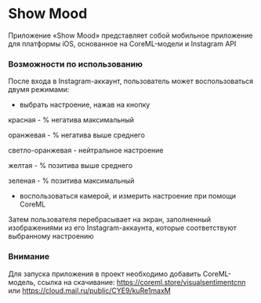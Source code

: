 # Show Mood
Приложение «Show Mood» представляет собой мобильное приложение для платформы iOS, основанное на CoreML-модели и Instagram API

### Возможности по использованию
После входа в Instagram-аккаунт, пользователь может воспользоваться двумя режимами:
- выбрать настроение, нажав на кнопку

красная - % негатива максимальный

оранжевая - % негатива выше среднего

светло-оранжевая - нейтральное настроение

желтая - % позитива выше среднего

зеленая - % позитива максимальный

- воспользоваться камерой, и измерить настроение при помощи CoreML

Затем пользователя перебрасывает на экран, заполненный изображениями из его Instagram-аккаунта, которые соответствуют выбранному настроению

### Внимание
Для запуска приложения в проект необходимо добавить CoreML-модель, ссылка на скачивание: https://coreml.store/visualsentimentcnn или https://cloud.mail.ru/public/CYE9/kuRe1maxM 
